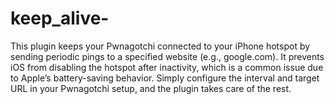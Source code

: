 # keep_alive-
This plugin keeps your Pwnagotchi connected to your iPhone hotspot by sending periodic pings to a specified website (e.g., google.com). It prevents iOS from disabling the hotspot after inactivity, which is a common issue due to Apple’s battery-saving behavior. Simply configure the interval and target URL in your Pwnagotchi setup, and the plugin takes care of the rest.
